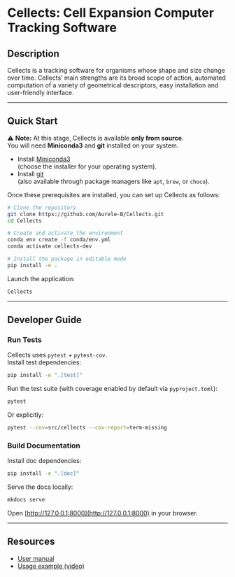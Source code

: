 Cellects: Cell Expansion Computer Tracking Software
===================================================

Description
-----------

Cellects is a tracking software for organisms whose shape and size change over time. 
Cellects’ main strengths are its broad scope of action, 
automated computation of a variety of geometrical descriptors, easy installation and user-friendly interface.


---

## Quick Start


⚠️ **Note:** At this stage, Cellects is available **only from source**.  
You will need **Miniconda3** and **git** installed on your system.

- Install [Miniconda3](https://docs.conda.io/en/latest/miniconda.html)  
  (choose the installer for your operating system).  
- Install [git](https://git-scm.com/downloads)  
  (also available through package managers like `apt`, `brew`, or `choco`).

Once these prerequisites are installed, you can set up Cellects as follows:

```bash
# Clone the repository
git clone https://github.com/Aurele-B/Cellects.git
cd Cellects

# Create and activate the environment
conda env create -f conda/env.yml
conda activate cellects-dev

# Install the package in editable mode
pip install -e .
```

Launch the application:
```bash
Cellects
```

---

## Developer Guide

### Run Tests
Cellects uses `pytest` + `pytest-cov`.  
Install test dependencies:

```bash
pip install -e ".[test]"
```

Run the test suite (with coverage enabled by default via `pyproject.toml`):

```bash
pytest
```

Or explicitly:
```bash
pytest --cov=src/cellects --cov-report=term-missing
```

### Build Documentation
Install doc dependencies:

```bash
pip install -e ".[doc]"
```

Serve the docs locally:
```bash
mkdocs serve
```

Open [http://127.0.0.1:8000](http://127.0.0.1:8000) in your browser.

---

## Resources
- [User manual](https://github.com/Aurele-B/Cellects/blob/main/_old_doc/UserManual.md)  
- [Usage example (video)](https://www.youtube.com/watch?v=N-k4p_aSPC0)
